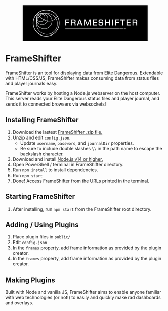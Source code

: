 <img src="https://github.com/daltonrowe/frameshifter/raw/master/public/welcome/frameshifter-readme.png" style="display:block;margin:0 auto;">

# FrameShifter

FrameShifter is an tool for displaying data from Elite Dangerous. Extendable with HTML/CSS/JS, FrameShifter makes consuming data from status files and player journals easy.

FrameShifter works by hosting a Node.js webserver on the host computer. This server reads your Elite Dangerous status files and player journal, and sends it to connected browsers via websockets!

## Installing FrameShifter

1. Download the lastest [FrameShifter .zip file.](https://github.com/daltonrowe/frameshifter/archive/refs/heads/master.zip)
1. Unzip and edit `config.json`.
    - Update `username`, `password`, and `journalDir` properties.
    - Be sure to include double slashes `\\` in the path name to escape the backslash character.
1. Download and install [Node.js v14 or higher.](https://nodejs.org/en/download/current/)
1. Open PowerShell / terminal in FrameShifter directory.
1. Run `npm install` to install dependencies.
1. Run `npm start`
1. Done! Access FrameShifter from the URLs printed in the terminal.

## Starting FrameShifter

1. After installing, run `npm start` from the FrameShifter root directory.

## Adding / Using Plugins

1. Place plugin files in `public/`
1. Edit `config.json`
1. In the `frames` property, add frame information as provided by the plugin creator.
1. In the `frames` property, add frame information as provided by the plugin creator.

## Making Plugins

Built with Node and vanilla JS, FrameShifter aims to enable anyone familiar with web technologies (or not!) to easily and quickly make rad dashboards and overlays.
